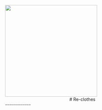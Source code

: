 
<img width=300, height=300, src="https://user-images.githubusercontent.com/68725978/138451896-668eafa0-ab89-486a-8039-3d22a11e1cdf.jpeg"/>

<center># Re-clothes</center>
-------------
